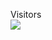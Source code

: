 <!-- ![visitors](https://visitor-badge.glitch.me/badge?page_id=Sankhadip-Roy&left_color=green&right_color=red)
![visitors](https://visitor-badge.laobi.icu/badge?page_id=Sankhadip-Roy.Sankhadip-Roy)
 -->
<p align="left"> 
  Visitors <br>
  <img src="https://profile-counter.glitch.me/Sankhadip-Roy/count.svg" />
</p>
